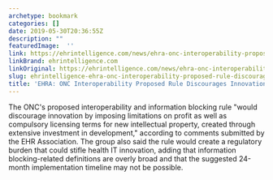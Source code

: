 ```yaml
---
archetype: bookmark
categories: []
date: 2019-05-30T20:36:55Z
description: ""
featuredImage:  ''
link: https://ehrintelligence.com/news/ehra-onc-interoperability-proposed-rule-discourages-innovation
linkBrand: ehrintelligence.com
linkOriginal: https://ehrintelligence.com/news/ehra-onc-interoperability-proposed-rule-discourages-innovation
slug: ehrintelligence-ehra-onc-interoperability-proposed-rule-discourages-innovation
title: 'EHRA: ONC Interoperability Proposed Rule Discourages Innovation'
---
```

The ONC's proposed interoperability and information blocking rule "would discourage innovation by imposing limitations on profit as well as compulsory licensing terms for new intellectual property, created through extensive investment in development," according to comments submitted by the EHR Association. The group also said the rule would create a regulatory burden that could stifle health IT innovation, adding that information blocking-related definitions are overly broad and that the suggested 24-month implementation timeline may not be possible.